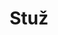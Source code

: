 ﻿---
title: "Stuž"
details: Dopis členům předsednictva STUŽ ze dne 9 března 1996
year: 2020
attachments: assets/uploads/stuz.pdf
tag: how-we-were
---